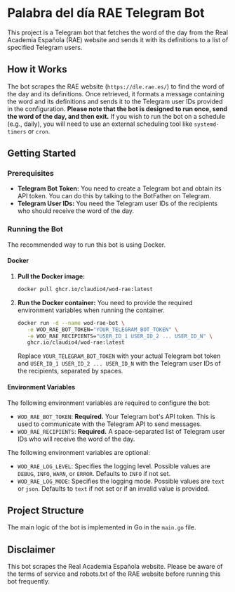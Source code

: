 # Palabra del día RAE Telegram Bot

This project is a Telegram bot that fetches the word of the day from the Real Academia Española (RAE) website and sends it with its definitions to a list of specified Telegram users.

## How it Works

The bot scrapes the RAE website (`https://dle.rae.es/`) to find the word of the day and its definitions. Once retrieved, it formats a message containing the word and its definitions and sends it to the Telegram user IDs provided in the configuration. **Please note that the bot is designed to run once, send the word of the day, and then exit.** If you wish to run the bot on a schedule (e.g., daily), you will need to use an external scheduling tool like `systemd-timers` or `cron`.

## Getting Started

### Prerequisites

- **Telegram Bot Token:** You need to create a Telegram bot and obtain its API token. You can do this by talking to the BotFather on Telegram.
- **Telegram User IDs:** You need the Telegram user IDs of the recipients who should receive the word of the day.

### Running the Bot

The recommended way to run this bot is using Docker.

#### Docker

1. **Pull the Docker image:**

   ```bash
   docker pull ghcr.io/claudio4/wod-rae:latest
   ```

2. **Run the Docker container:**
   You need to provide the required environment variables when running the container.

   ```bash
   docker run -d --name wod-rae-bot \
      -e WOD_RAE_BOT_TOKEN="YOUR_TELEGRAM_BOT_TOKEN" \
      -e WOD_RAE_RECIPIENTS="USER_ID_1 USER_ID_2 ... USER_ID_N" \
      ghcr.io/claudio4/wod-rae:latest
   ```

   Replace `YOUR_TELEGRAM_BOT_TOKEN` with your actual Telegram bot token and `USER_ID_1 USER_ID_2 ... USER_ID_N` with the Telegram user IDs of the recipients, separated by spaces.

#### Environment Variables

The following environment variables are required to configure the bot:

- `WOD_RAE_BOT_TOKEN`: **Required.** Your Telegram bot's API token. This is used to communicate with the Telegram API to send messages.
- `WOD_RAE_RECIPIENTS`: **Required.** A space-separated list of Telegram user IDs who will receive the word of the day.

The following environment variables are optional:

- `WOD_RAE_LOG_LEVEL`: Specifies the logging level. Possible values are `DEBUG`, `INFO`, `WARN`, or `ERROR`. Defaults to `INFO` if not set.
- `WOD_RAE_LOG_MODE`: Specifies the logging mode. Possible values are `text` or `json`. Defaults to `text` if not set or if an invalid value is provided.

## Project Structure

The main logic of the bot is implemented in Go in the `main.go` file.

## Disclaimer

This bot scrapes the Real Academia Española website. Please be aware of the terms of service and robots.txt of the RAE website before running this bot frequently.
```
